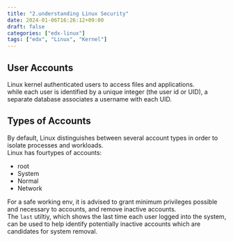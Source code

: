 ```yaml
---
title: "2.understanding Linux Security"
date: 2024-01-06T16:26:12+09:00
draft: false
categories: ["edx-linux"]
tags: ["edx", "Linux", "Kernel"]
---
```


## User Accounts

Linux kernel authenticated users to access files and applications.  
while each user is identified by a unique integer (the user id or UID), a separate database associates a username with each UID.

## Types of Accounts

By default, Linux distinguishes between several account types in order to isolate processes and workloads.  
Linux has fourtypes of accounts:

- root
- System
- Normal
- Network

For a safe working env, it is advised to grant minimum privileges possible and necessary to accounts, and remove inactive accounts.  
The `last` utiltiy, which shows the last time each user logged into the system, can be used to help identify potentially inactive accounts which are candidates for system removal.
